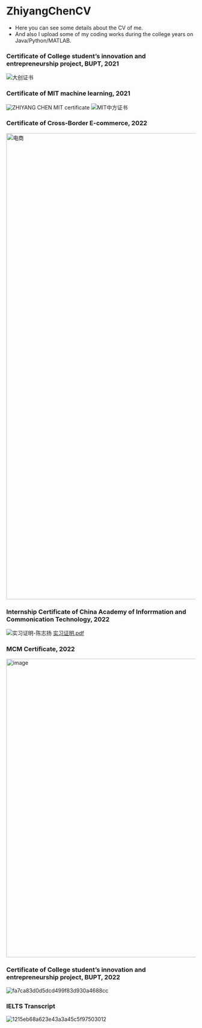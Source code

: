 # ZhiyangChenCV
- Here you can see some details about the CV of me.
- And also I upload some of my coding works during the college years on Java/Python/MATLAB.

### Certificate of College student’s innovation and entrepreneurship project, BUPT, 2021
![大创证书](https://user-images.githubusercontent.com/58174623/140874854-b5ef2415-a008-4037-b392-549b7edccead.jpg)

### Certificate of MIT machine learning, 2021
![ZHIYANG CHEN MIT certificate](https://user-images.githubusercontent.com/58174623/140875210-e4b1b1a5-e767-49f1-a596-afbdc479d54e.png)
![MIT中方证书](https://user-images.githubusercontent.com/58174623/145195924-fe760a9b-b64d-4dd8-82ec-6a2d5dc8b281.jpg)

### Certificate of Cross-Border E-commerce, 2022
<img width="1240" alt="电商" src="https://user-images.githubusercontent.com/58174623/170473502-4bfa5830-f46f-4fd5-a3b2-4ce655cfb435.png">


### Internship Certificate of China Academy of Inforrmation and Commonication Technology, 2022
![实习证明-陈志扬](https://user-images.githubusercontent.com/58174623/162197866-818863a1-c4e5-49d9-aaff-08d9ceba8de1.jpg)
[实习证明.pdf](https://github.com/chenzhizhi0822/ZhiyangChen_CV/files/8638680/default.pdf)

### MCM Certificate, 2022
<img width="794" alt="image" src="https://user-images.githubusercontent.com/58174623/167097307-4f188234-8eb7-4f13-b310-0f15317765fb.png">

### Certificate of College student’s innovation and entrepreneurship project, BUPT, 2022
![fa7ca83d0d5dcd499f83d930a4688cc](https://user-images.githubusercontent.com/58174623/190051702-031834eb-b3e8-4649-babb-a5e18c3268bd.jpg)

### IELTS Transcript
![1215eb68a623e43a3a45c5f97503012](https://user-images.githubusercontent.com/58174623/190051798-bf8a6e7d-836b-4249-9693-2d6749687448.jpg)

